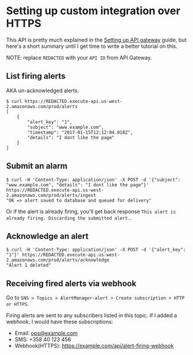 Setting up custom integration over HTTPS
========================================

This API is pretty much explained in the [Setting up API gateway](./setup_apigateway.md) guide,
but here's a short summary until I get time to write a better tutorial on this.

NOTE: replace `REDACTED` with your `API ID` from API Gateway.


List firing alerts
------------------

AKA un-acknowledged alerts.

```
$ curl https://REDACTED.execute-api.us-west-2.amazonaws.com/prod/alerts
[
	{
		"alert_key": "1",
		"subject": "www.example.com",
		"timestamp": "2017-01-15T12:12:04.018Z",
		"details": "I dont like the page"
	}
]
```


Submit an alarm
---------------

```
$ curl -H 'Content-Type: application/json' -X POST -d '{"subject": "www.example.com", "details": "I dont like the page"}' https://REDACTED.execute-api.us-west-2.amazonaws.com/prod/alerts/ingest
"OK => alert saved to database and queued for delivery"
```

Or if the alert is already firing, you'll get back response `This alert is already firing. Discarding the submitted alert.`.


Acknowledge an alert
--------------------

```
$ curl -H 'Content-Type: application/json' -X POST -d '{"alert_key": "1"}' https://REDACTED.execute-api.us-west-2.amazonaws.com/prod/alerts/acknowledge
"Alert 1 deleted"
```


Receiving fired alerts via webhook
----------------------------------

Go to `SNS > Topics > AlertManager-alert > Create subscription > HTTP or HTTPS`.

Firing alerts are sent to any subscribers listed in this topic. If I added a webhook, I would have these subscriptions:

- Email: ops@example.com
- SMS: +358 40 123 456
- Webhook(HTTPS): https://example.com/api/alert-firing-webhook
